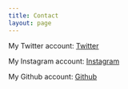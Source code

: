 ```yaml
---
title: Contact
layout: page
---
```


My Twitter account: [Twitter](https://twitter.com/Toledo7081)

My Instagram account: [Instagram](https://www.instagram.com/andres.saez__/)

My Github account: [Github](https://github.com/Toledo708)

